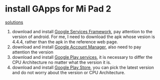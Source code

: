 # install GApps for Mi Pad 2

[solutions](http://en.miui.com/thread-318884-1-1.html)

1. download and install [Google Services Framework](https://www.apkmirror.com/apk/google-inc/google-services-framework/google-services-framework-5-1-1743759-release/google-services-framework-5-1-1743759-android-apk-download/download/), pay attention to the version of android. For me, I need to download the apk whose vesion is 4.4.4, rather than the apk in the reference web page.
2. download and install [Google Account Manager](https://www.apkmirror.com/apk/google-inc/google-account-manager/google-account-manager-4-4-4-1227136-release/google-account-manager-4-4-4-1227136-android-apk-download/), also need to pay attention the version
3. download and install [Google Play services](https://www.apkmirror.com/apk/google-inc/google-play-services/google-play-services-11-7-43-release/google-play-services-11-7-43-070-172403884-android-apk-download/download/), it is necessary to differ the CPU Architecture no matter what the version it is.
4. download and install [Google Play Store](https://www.apkmirror.com/?post_type=app_release&searchtype=apk&s=Google+Play+Store), you can pick the latest version and do not worry about the version or CPU Architecture.
